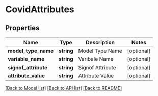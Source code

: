 # CovidAttributes

## Properties
Name | Type | Description | Notes
------------ | ------------- | ------------- | -------------
**model_type_name** | **string** | Model Type Name | [optional] 
**variable_name** | **string** | Varibale Name | [optional] 
**signof_attribute** | **string** | Signof Attribute | [optional] 
**attribute_value** | **string** | Attribute Value | [optional] 

[[Back to Model list]](../README.md#documentation-for-models) [[Back to API list]](../README.md#documentation-for-api-endpoints) [[Back to README]](../README.md)


